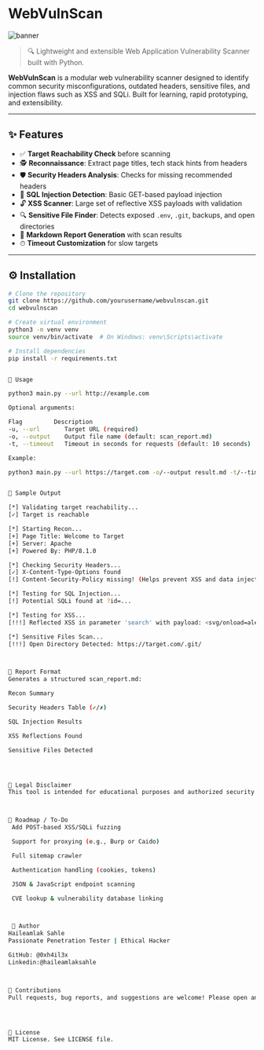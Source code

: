 # WebVulnScan

![banner](https://img.shields.io/badge/WebVulnScan-Penetration%20Testing-blue?style=flat-square)
> 🔍 Lightweight and extensible Web Application Vulnerability Scanner built with Python.

**WebVulnScan** is a modular web vulnerability scanner designed to identify common security misconfigurations, outdated headers, sensitive files, and injection flaws such as XSS and SQLi. Built for learning, rapid prototyping, and extensibility.

---

## ✨ Features

- ✅ **Target Reachability Check** before scanning
- 🕵️ **Reconnaissance**: Extract page titles, tech stack hints from headers
- 🛡 **Security Headers Analysis**: Checks for missing recommended headers
- 💉 **SQL Injection Detection**: Basic GET-based payload injection
- 🔓 **XSS Scanner**: Large set of reflective XSS payloads with validation
- 🔍 **Sensitive File Finder**: Detects exposed `.env`, `.git`, backups, and open directories
- 📄 **Markdown Report Generation** with scan results
- ⏱ **Timeout Customization** for slow targets


---

## ⚙️ Installation

```bash
# Clone the repository
git clone https://github.com/yourusername/webvulnscan.git
cd webvulnscan

# Create virtual environment
python3 -m venv venv
source venv/bin/activate  # On Windows: venv\Scripts\activate

# Install dependencies
pip install -r requirements.txt


🧪 Usage

python3 main.py --url http://example.com

Optional arguments:

Flag	     Description
-u, --url	    Target URL (required)
-o, --output	Output file name (default: scan_report.md)
-t, --timeout	Timeout in seconds for requests (default: 10 seconds)

Example:

python3 main.py --url https://target.com -o/--output result.md -t/--timeout 5


📁 Sample Output

[*] Validating target reachability...
[✓] Target is reachable

[*] Starting Recon...
[+] Page Title: Welcome to Target
[+] Server: Apache
[+] Powered By: PHP/8.1.0

[*] Checking Security Headers...
[✓] X-Content-Type-Options found
[!] Content-Security-Policy missing! (Helps prevent XSS and data injection.)

[*] Testing for SQL Injection...
[!] Potential SQLi found at ?id=...

[*] Testing for XSS...
[!!!] Reflected XSS in parameter 'search' with payload: <svg/onload=alert('XSSTEST123')>

[*] Sensitive Files Scan...
[!!!] Open Directory Detected: https://target.com/.git/



📑 Report Format
Generates a structured scan_report.md:

Recon Summary

Security Headers Table (✓/✗)

SQL Injection Results

XSS Reflections Found

Sensitive Files Detected




🔐 Legal Disclaimer
This tool is intended for educational purposes and authorized security assessments only. Unauthorized use is prohibited.



📌 Roadmap / To-Do
 Add POST-based XSS/SQLi fuzzing

 Support for proxying (e.g., Burp or Caido)

 Full sitemap crawler

 Authentication handling (cookies, tokens)

 JSON & JavaScript endpoint scanning

 CVE lookup & vulnerability database linking



 🧠 Author
Haileamlak Sahle
Passionate Penetration Tester | Ethical Hacker

GitHub: @0xh4il3x
Linkedin:@haileamlaksahle



🤝 Contributions
Pull requests, bug reports, and suggestions are welcome! Please open an issue or fork and submit your changes.




📜 License
MIT License. See LICENSE file.